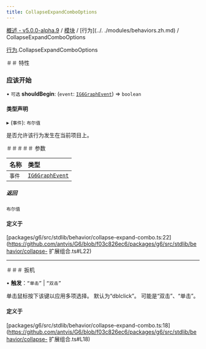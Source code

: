 ```yaml
---
title: CollapseExpandComboOptions
---
```


[概述 - v5.0.0-alpha.9](../../README.zh.md) / [模块](../../modules.zh.md) / [行为](../. ./modules/behaviors.zh.md) / CollapseExpandComboOptions 

 [行为](../../modules/behaviors.zh.md).CollapseExpandComboOptions 

 ＃＃ 特性 

 ### 应该开始 

 • `可选` **shouldBegin**: (`event`: [`IG6GraphEvent`](IG6GraphEvent.zh.md)) => `boolean` 

 #### 类型声明 

 ▸ (`事件`): `布尔值` 

 是否允许该行为发生在当前项目上。 

 ＃＃＃＃＃ 参数 

 | 名称 | 类型 | 
 | :------ | :------ | 
 | `事件` | [`IG6GraphEvent`](IG6GraphEvent.zh.md) | 

 ##### 返回 

 `布尔值` 

 #### 定义于 

 [packages/g6/src/stdlib/behavior/collapse-expand-combo.ts:22](https://github.com/antvis/G6/blob/f03c826ec6/packages/g6/src/stdlib/behavior/collapse- 扩展组合.ts#L22) 

 ___ 

 ＃＃＃ 扳机 

 • **触发**：``“单击”`` \| ``“双击”`` 

 单击鼠标按下该键以应用多项选择。 
 默认为“dblclick”。 
 可能是“双击”、“单击”。 

 #### 定义于 

 [packages/g6/src/stdlib/behavior/collapse-expand-combo.ts:18](https://github.com/antvis/G6/blob/f03c826ec6/packages/g6/src/stdlib/behavior/collapse- 扩展组合.ts#L18)